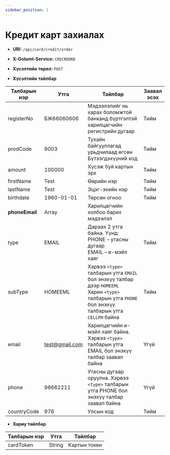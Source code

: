 ```yaml
---
sidebar_position: 1
---
```


# Кредит карт захиалах

- **URI:** `/api/card/credit/order`

- **X-Golomt-Service:** `CRECRDORD`

- **Хүсэлтийн төрөл:** `POST`

- **Хүсэлтийн тайлбар**

| Талбарын нэр                                 | Утга   |  Тайлбар | Заавал эсэх |
|------------------------------------------|-----------|--------------|-----------|
|registerNo	       | БЖ66060606	    |Мэдээлэлийг нь харах боломжтой банканд бүртгэлтэй харилцагчийн регистрийн дугаар	                                                        |Тийм           |
|prodCode	       | 9003	        |Тухайн байгууллагад урьдчилаад өгсөн Бүтээгдэхүүний код	                                                                                |    Тийм|
|amount	           | 100000	        |Хүсэж буй картын эрх	                                                                                                                    |Тийм|
|firstName	       | Test	        |Өөрийн нэр	                                                                                                                                |Тийм|
|lastName	       | Test	        |Эцэг-эхийн нэр	                                                                                                                            |Тийм|
|birthdate	       | 1960-01-01	    |Төрсөн огноо	                                                                                                                            |Тийм|
|**phoneEmail**	   |     Array	    |Харилцагчийн холбоо барих мэдээлэл||
|type	           | EMAIL	        |Дараах 2 утга байна. Үүнд: <br/>PHONE – утасны дугаар <br/>EMAIL – и-мэйл хаяг	                                                                    |Тийм|
|subType	       |     HOMEEML	|Хэрвээ `<type>` талбарын утга `EMAIL` бол энэхүү талбар дээр `HOMEEML` <br/>Харин `<type>` талбарын утга `PHONE` бол энэхүү талбарын утга `CELLPH` байна|	Тийм|
|email	           | test@gmail.com	|Харилцагчийн и-мэйл хаяг байна. Хэрвээ `<type>` талбарын утга EMAIL бол энэхүү талбар заавал байна 	                                    |    Үгүй|
|phone	           | 98662211	    |Утасны дугаар оруулна. Хэрвээ `<type>` талбарын утга PHONE бол энэхүү талбар заавал байна	                                                |Үгүй|
|countryCode	   |     976	    |        Улсын код	                                                                                                                        |        Тийм|




- **Хариу тайлбар**

| Талбарын нэр                                 | Утга   |  Тайлбар | 
|------------------------------------------|-----------|--------------|
|cardToken|	String	|Картын токен         |
